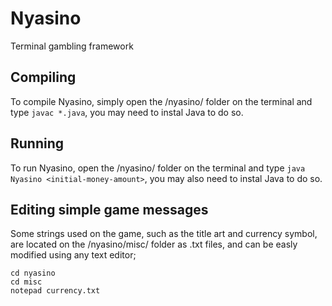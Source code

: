 # Nyasino
Terminal gambling framework

## Compiling
To compile Nyasino, simply open the /nyasino/ folder on the terminal and type `javac *.java`, you may need to instal Java to do so.

## Running
To run Nyasino, open the /nyasino/ folder on the terminal and type `java Nyasino <initial-money-amount>`, you may also need to instal Java to do so.

## Editing simple game messages
Some strings used on the game, such as the title art and currency symbol, are located on the /nyasino/misc/ folder as .txt files, and can be easly modified using any text editor;
```
cd nyasino
cd misc
notepad currency.txt
```
